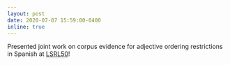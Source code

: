 ```yaml
---
layout: post
date: 2020-07-07 15:59:00-0400
inline: true
---
```


Presented joint work on corpus evidence for adjective ordering restrictions in Spanish at [LSRL50](http://sites.utexas.edu/lsrl50/)!
